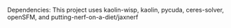 Dependencies: This project uses kaolin-wisp, kaolin, pycuda, ceres-solver, openSFM, and putting-nerf-on-a-diet/jaxnerf
